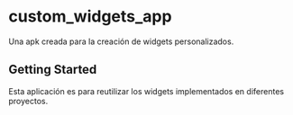 # custom_widgets_app

Una apk creada para la creación de widgets personalizados.

## Getting Started

Esta aplicación es para reutilizar los widgets implementados en diferentes proyectos.
